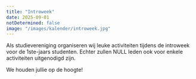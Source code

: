 ```yaml
---
title: "Introweek"
date: 2025-09-01
notDetermined: false
image: "/images/kalender/introweek.jpg"
---
```


Als studievereniging organiseren wij leuke activiteiten tijdens de introweek voor de 1ste-jaars studenten. Echter zullen NULL leden ook voor enkele activiteiten uitgenodigd zijn. 

We houden jullie op de hoogte!